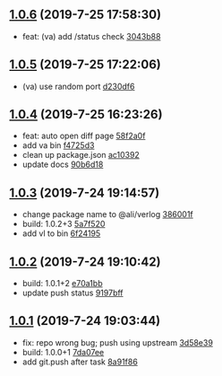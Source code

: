 <a name="1.0.6"></a>
## [1.0.6](https://gitlab.alibaba-inc.com/bigdata-node/verlog/compare/1.0.5...1.0.6) (2019-7-25 17:58:30)

- feat: (va) add /status check  [3043b88](https://gitlab.alibaba-inc.com/bigdata-node/verlog/commit/3043b88)


<a name="1.0.5"></a>
## [1.0.5](https://gitlab.alibaba-inc.com/bigdata-node/verlog/compare/1.0.4...1.0.5) (2019-7-25 17:22:06)

- (va) use random port  [d230df6](https://gitlab.alibaba-inc.com/bigdata-node/verlog/commit/d230df6)


<a name="1.0.4"></a>
## [1.0.4](https://gitlab.alibaba-inc.com/bigdata-node/verlog/compare/1.0.3...1.0.4) (2019-7-25 16:23:26)

- feat: auto open diff page  [58f2a0f](https://gitlab.alibaba-inc.com/bigdata-node/verlog/commit/58f2a0f)
- add va bin  [f4725d3](https://gitlab.alibaba-inc.com/bigdata-node/verlog/commit/f4725d3)
- clean up package.json  [ac10392](https://gitlab.alibaba-inc.com/bigdata-node/verlog/commit/ac10392)
- update docs  [90b6d18](https://gitlab.alibaba-inc.com/bigdata-node/verlog/commit/90b6d18)


<a name="1.0.3"></a>
## [1.0.3](https://gitlab.alibaba-inc.com/bigdata-node/verlog/compare/1.0.2...1.0.3) (2019-7-24 19:14:57)

- change package name to @ali/verlog  [386001f](https://gitlab.alibaba-inc.com/bigdata-node/verlog/commit/386001f)
- build: 1.0.2+3  [5a7f520](https://gitlab.alibaba-inc.com/bigdata-node/verlog/commit/5a7f520)
- add vl to bin  [6f24195](https://gitlab.alibaba-inc.com/bigdata-node/verlog/commit/6f24195)


<a name="1.0.2"></a>
## [1.0.2](https://gitlab.alibaba-inc.com/bigdata-node/verlog/compare/1.0.1...1.0.2) (2019-7-24 19:10:42)

- build: 1.0.1+2  [e70a1bb](https://gitlab.alibaba-inc.com/bigdata-node/verlog/commit/e70a1bb)
- update push status  [9197bff](https://gitlab.alibaba-inc.com/bigdata-node/verlog/commit/9197bff)


<a name="1.0.1"></a>
## [1.0.1](https://gitlab.alibaba-inc.com/bigdata-node/verlog/compare/c32019904faf3172e63d329126e4685ad64ff43b...1.0.1) (2019-7-24 19:03:44)

- fix: repo wrong bug; push using upstream  [3d58e39](https://gitlab.alibaba-inc.com/bigdata-node/verlog/commit/3d58e39)
- build: 1.0.0+1  [7da07ee](https://gitlab.alibaba-inc.com/bigdata-node/verlog/commit/7da07ee)
- add git.push after task  [8a91f86](https://gitlab.alibaba-inc.com/bigdata-node/verlog/commit/8a91f86)


